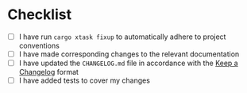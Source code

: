 <!--
Please provide a brief summary of your changes and any references to related
issues. Include detailed descriptions in the commit message(s) directly.

Address review comments by rewriting the branch, rather than adding commits on
top. You'll need to force push when updating the pull request.
-->

# Checklist

- [ ] I have run `cargo xtask fixup` to automatically adhere to project
      conventions
- [ ] I have made corresponding changes to the relevant documentation
- [ ] I have updated the `CHANGELOG.md` file in accordance with the
      [Keep a Changelog](https://keepachangelog.com/en/1.1.0/) format
- [ ] I have added tests to cover my changes
